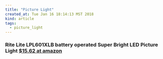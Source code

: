 ```yaml
---
title: "Picture Light"
created_at: Tue Jan 16 18:14:13 MST 2018
kind: article
tags:
  - picture_light
---
```


<h3>
  Rite Lite LPL601XLB battery operated Super Bright LED Picture Light
  <a href="https://www.amazon.com/Rite-Lite-LPL601XLB-battery-operated/dp/B004H7T7KQ" target="_blank">$15.62 at amazon</a>
</h3>

<!--
html boilerplate
<a href="" target="_blank"></a>
<a name=""></a>
<img src="" width="400px">
<ul>
  <li></li>
</ul>
<pre>
</pre>
<p style="margin-bottom: 2em;"></p>
<hr style="border: 0; height: 3px; background: #333; background-image: linear-gradient(to right, #ccc, #333, #ccc);">
<pre><code>
</code></pre>
<math xmlns='http://www.w3.org/1998/Math/MathML' display='block'>
</math>
-->
